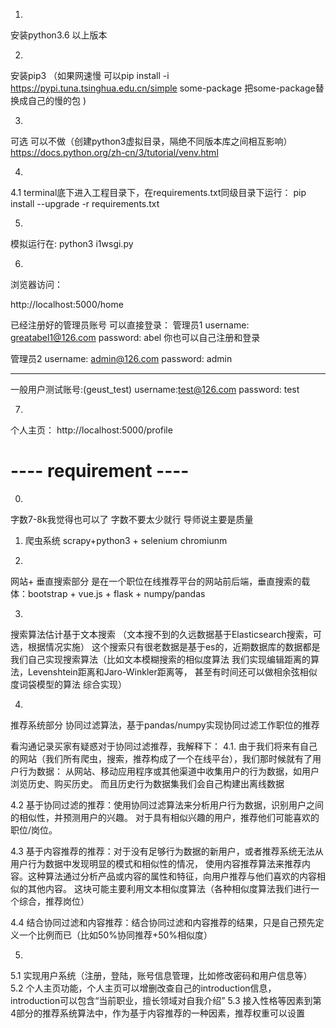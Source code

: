 1.
安装python3.6 以上版本

2. 
安装pip3 
（如果网速慢 可以pip install -i https://pypi.tuna.tsinghua.edu.cn/simple some-package  把some-package替换成自己的慢的包 )

3.
可选  可以不做（创建python3虚拟目录，隔绝不同版本库之间相互影响）
https://docs.python.org/zh-cn/3/tutorial/venv.html

4.
4.1
terminal底下进入工程目录下，在requirements.txt同级目录下运行：
pip install --upgrade -r requirements.txt

5.
模拟运行在:
python3 i1wsgi.py



6.
浏览器访问：

http://localhost:5000/home

已经注册好的管理员账号 可以直接登录：
管理员1
username: greatabel1@126.com
password: abel
你也可以自己注册和登录

管理员2
username: admin@126.com
password: admin

-------------------
一般用户测试账号:(geust_test)
username:test@126.com
password: test

7.
个人主页： http://localhost:5000/profile










# ---- requirement ----

0.
字数7-8k我觉得也可以了
字数不要太少就行 导师说主要是质量


1. 爬虫系统
scrapy+python3 + selenium chromiunm

2.
网站+ 垂直搜索部分
是在一个职位在线推荐平台的网站前后端，垂直搜索的载体：bootstrap + vue.js + flask + numpy/pandas 


3.
搜索算法估计基于文本搜索 （文本搜不到的久远数据基于Elasticsearch搜索，可选，根据情况实施）
这个搜索只有很老数据是基于es的，近期数据库的数据都是我们自己实现搜索算法（比如文本模糊搜索的相似度算法
我们实现编辑距离的算法，Levenshtein距离和Jaro-Winkler距离等，
甚至有时间还可以做相余弦相似度词袋模型的算法 综合实现）

4.
推荐系统部分
协同过滤算法，基于pandas/numpy实现协同过滤工作职位的推荐

看沟通记录买家有疑惑对于协同过滤推荐，我解释下：
4.1. 由于我们将来有自己的网站（我们所有爬虫，搜索，推荐构成了一个在线平台），我们那时候就有了用户行为数据：
从网站、移动应用程序或其他渠道中收集用户的行为数据，如用户浏览历史、购买历史。
而且历史行为数据集我们会自己构建出离线数据

4.2
基于协同过滤的推荐：使用协同过滤算法来分析用户行为数据，识别用户之间的相似性，并预测用户的兴趣。
对于具有相似兴趣的用户，推荐他们可能喜欢的职位/岗位。

4.3
基于内容推荐的推荐：对于没有足够行为数据的新用户，或者推荐系统无法从用户行为数据中发现明显的模式和相似性的情况，
使用内容推荐算法来推荐内容。这种算法通过分析产品或内容的属性和特征，向用户推荐与他们喜欢的内容相似的其他内容。
这块可能主要利用文本相似度算法（各种相似度算法我们进行一个综合，推荐岗位）

4.4
结合协同过滤和内容推荐：结合协同过滤和内容推荐的结果，只是自己预先定义一个比例而已（比如50%协同推荐+50%相似度）

5.
5.1
实现用户系统（注册，登陆，账号信息管理，比如修改密码和用户信息等）
5.2
个人主页功能，个人主页可以增删改查自己的introduction信息，introduction可以包含“当前职业，擅长领域对自我介绍”
5.3
接入性格等因素到第4部分的推荐系统算法中，作为基于内容推荐的一种因素，推荐权重可以设置


